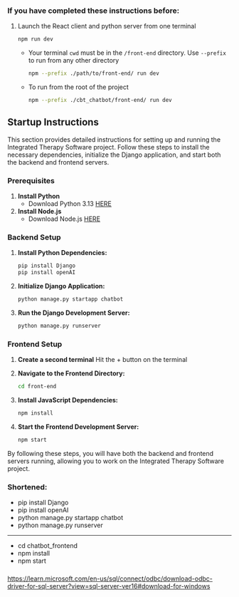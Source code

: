 ### If you have completed these instructions before:
1. Launch the React client and python server from one terminal
    ```bash
    npm run dev
    ```

    - Your terminal `cwd` must be in the `/front-end` directory. Use `--prefix` to run from any other directory

      ```bash
      npm --prefix ./path/to/front-end/ run dev
      ```

    - To run from  the root of the project

      ```bash
      npm --prefix ./cbt_chatbot/front-end/ run dev
      ```


## Startup Instructions

This section provides detailed instructions for setting up and running the Integrated Therapy Software project. Follow these steps to install the necessary dependencies, initialize the Django application, and start both the backend and frontend servers.

### Prerequisites

1. **Install Python**
    - Download Python 3.13 [HERE](https://www.python.org/downloads/release/python-3130/)
2. **Install Node.js**
    - Download Node.js [HERE](https://nodejs.org/en/download/prebuilt-installer)

### Backend Setup

1. **Install Python Dependencies:**
    ```bash
    pip install Django
    pip install openAI
    ```

2. **Initialize Django Application:**
    ```bash
    python manage.py startapp chatbot
    ```

3. **Run the Django Development Server:**
    ```bash
    python manage.py runserver
    ```

### Frontend Setup

1. **Create a second terminal**
    Hit the + button on the terminal

2. **Navigate to the Frontend Directory:**
    ```bash
    cd front-end
    ```

3. **Install JavaScript Dependencies:**
    ```bash
    npm install
    ```

4. **Start the Frontend Development Server:**
    ```bash
    npm start
    ```

By following these steps, you will have both the backend and frontend servers running, allowing you to work on the Integrated Therapy Software project.

### Shortened:

- pip install Django
- pip install openAI
- python manage.py startapp chatbot
- python manage.py runserver
---
- cd chatbot_frontend
- npm install
- npm start



###
https://learn.microsoft.com/en-us/sql/connect/odbc/download-odbc-driver-for-sql-server?view=sql-server-ver16#download-for-windows
